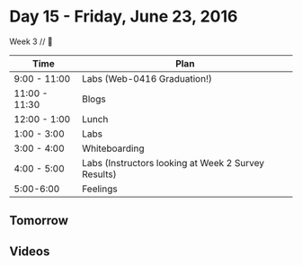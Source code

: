 # Day 15 - Friday, June 23, 2016 

Week 3 // :blue_heart:

Time       | Plan     |
----------------|-------
9:00 - 11:00  | Labs (Web-0416 Graduation!)
11:00 - 11:30 | Blogs
12:00 - 1:00   | Lunch
1:00 - 3:00    | Labs
3:00 - 4:00   | Whiteboarding
4:00 - 5:00   | Labs (Instructors looking at Week 2 Survey Results)
5:00-6:00     | Feelings

## Tomorrow


## Videos

